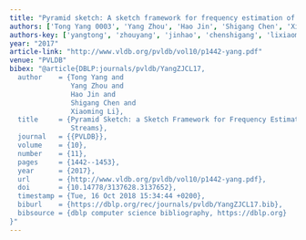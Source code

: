 ```yaml
---
title: "Pyramid sketch: A sketch framework for frequency estimation of data streams"
authors: ['Tong Yang 0003', 'Yang Zhou', 'Hao Jin', 'Shigang Chen', 'Xiaoming Li']
authors-key: ['yangtong', 'zhouyang', 'jinhao', 'chenshigang', 'lixiaoming']
year: "2017"
article-link: "http://www.vldb.org/pvldb/vol10/p1442-yang.pdf"
venue: "PVLDB"
bibex: "@article{DBLP:journals/pvldb/YangZJCL17,
  author    = {Tong Yang and
               Yang Zhou and
               Hao Jin and
               Shigang Chen and
               Xiaoming Li},
  title     = {Pyramid Sketch: a Sketch Framework for Frequency Estimation of Data
               Streams},
  journal   = {{PVLDB}},
  volume    = {10},
  number    = {11},
  pages     = {1442--1453},
  year      = {2017},
  url       = {http://www.vldb.org/pvldb/vol10/p1442-yang.pdf},
  doi       = {10.14778/3137628.3137652},
  timestamp = {Tue, 16 Oct 2018 15:34:44 +0200},
  biburl    = {https://dblp.org/rec/journals/pvldb/YangZJCL17.bib},
  bibsource = {dblp computer science bibliography, https://dblp.org}
}"
---
```


